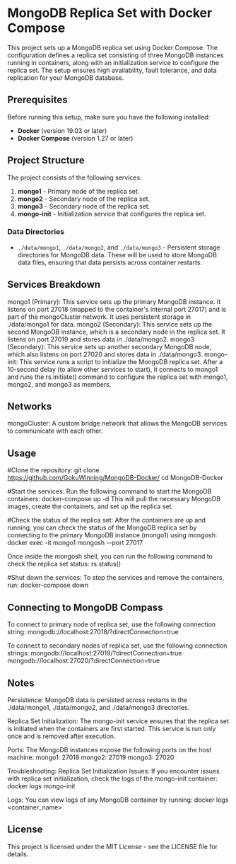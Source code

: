# MongoDB Replica Set with Docker Compose

This project sets up a MongoDB replica set using Docker Compose. The configuration defines a replica set consisting of three MongoDB instances running in containers, along with an initialization service to configure the replica set. The setup ensures high availability, fault tolerance, and data replication for your MongoDB database.



## Prerequisites

Before running this setup, make sure you have the following installed:

- **Docker** (version 19.03 or later)
- **Docker Compose** (version 1.27 or later)



## Project Structure

The project consists of the following services:

1. **mongo1** - Primary node of the replica set.
2. **mongo2** - Secondary node of the replica set.
3. **mongo3** - Secondary node of the replica set.
4. **mongo-init** - Initialization service that configures the replica set.



### Data Directories

- `./data/mongo1`, `./data/mongo2`, and `./data/mongo3` - Persistent storage directories for MongoDB data. These will be used to store MongoDB data files, ensuring that data persists across container restarts.



## Services Breakdown

mongo1 (Primary): This service sets up the primary MongoDB instance. It listens on port 27018 (mapped to the container's internal port 27017) and is part of the mongoCluster network. It uses persistent storage in ./data/mongo1 for data.
mongo2 (Secondary): This service sets up the second MongoDB instance, which is a secondary node in the replica set. It listens on port 27019 and stores data in ./data/mongo2.
mongo3 (Secondary): This service sets up another secondary MongoDB node, which also listens on port 27020 and stores data in ./data/mongo3.
mongo-init: This service runs a script to initialize the MongoDB replica set. After a 10-second delay (to allow other services to start), it connects to mongo1 and runs the rs.initiate() command to configure the replica set with mongo1, mongo2, and mongo3 as members.



## Networks
mongoCluster: A custom bridge network that allows the MongoDB services to communicate with each other.



## Usage
#Clone the repository:
git clone https://github.com/GokuWinning/MongoDB-Docker/
cd MongoDB-Docker


#Start the services: 
Run the following command to start the MongoDB containers:
docker-compose up -d
This will pull the necessary MongoDB images, create the containers, and set up the replica set.


#Check the status of the replica set: 
After the containers are up and running, you can check the status of the MongoDB replica set by connecting to the primary MongoDB instance (mongo1) using mongosh:
	docker exec -it mongo1 mongosh --port 27017

Once inside the mongosh shell, you can run the following command to check the replica set status:
	rs.status()


#Shut down the services: 
To stop the services and remove the containers, run:
	docker-compose down
	


## Connecting to MongoDB Compass
To connect to primary node of replica set, use the following connection string:
mongodb://localhost:27018/?directConnection=true

To connect to secondary nodes of replica set, use the following connection strings:
mongodb://localhost:27019/?directConnection=true
mongodb://localhost:27020/?directConnection=true



## Notes
Persistence: MongoDB data is persisted across restarts in the ./data/mongo1, ./data/mongo2, and ./data/mongo3 directories.

Replica Set Initialization: The mongo-init service ensures that the replica set is initiated when the containers are first started. This service is run only once and is removed after execution.

Ports: The MongoDB instances expose the following ports on the host machine:
mongo1: 27018
mongo2: 27019
mongo3: 27020

Troubleshooting:
Replica Set Initialization Issues: If you encounter issues with replica set initialization, check the logs of the mongo-init container:
	docker logs mongo-init

Logs: You can view logs of any MongoDB container by running:
	docker logs <container_name>
	
	
	
## License
This project is licensed under the MIT License - see the LICENSE file for details.







